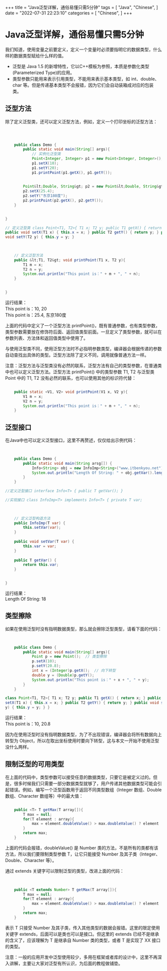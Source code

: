 
+++
title = "Java泛型详解，通俗易懂只需5分钟"
tags = [
"Java",
"Chinese",
]
date = "2022-07-31 22:23:10"
categories = [
"Chinese",
]
+++
# Java泛型详解，通俗易懂只需5分钟




我们知道，使用变量之前要定义，定义一个变量时必须要指明它的数据类型，什么样的数据类型赋给什么样的值。

    




  * 泛型是 Java 1.5 的新增特性，它以C++模板为参照，本质是参数化类型(Parameterized Type)的应用。
  * 类型参数只能用来表示引用类型，不能用来表示基本类型，如 int、double、char 等。但是传递基本类型不会报错，因为它们会自动装箱成对应的包装类。

##  泛型方法

除了定义泛型类，还可以定义泛型方法，例如，定义一个打印坐标的泛型方法：

```java

    
    
    public class Demo {
        public static void main(String[] args){
            // 实例化泛型类
            Point<Integer, Integer> p1 = new Point<Integer, Integer>();
            p1.setX(10);
            p1.setY(20);
            p1.printPoint(p1.getX(), p1.getY());
    
    
        Point&lt;Double, String&gt; p2 = new Point&lt;Double, String&gt;();
        p2.setX(25.4);
        p2.setY("东京180度");
        p2.printPoint(p2.getX(), p2.getY());
    }
    

}

// 定义泛型类 class Point<T1, T2>{ T1 x; T2 y; public T1 getX() { return x; }
public void setX(T1 x) { this.x = x; } public T2 getY() { return y; } public
void setY(T2 y) { this.y = y; }

    
    
    // 定义泛型方法
    public &lt;T1, T2&gt; void printPoint(T1 x, T2 y){
        T1 m = x;
        T2 n = y;
        System.out.println("This point is：" + m + ", " + n);
    }
    

}
```



 运行结果：  
This point is：10, 20  
This point is：25.4, 东京180度  
  
上面的代码中定义了一个泛型方法
printPoint()，既有普通参数，也有类型参数，类型参数需要放在修饰符后面、返回值类型前面。一旦定义了类型参数，就可以在参数列表、方法体和返回值类型中使用了。  
  
与使用泛型类不同，使用泛型方法时不必指明参数类型，编译器会根据传递的参数自动查找出具体的类型。泛型方法除了定义不同，调用就像普通方法一样。  
  
注意：泛型方法与泛型类没有必然的联系，泛型方法有自己的类型参数，在普通类中也可以定义泛型方法。泛型方法 printPoint() 中的类型参数 T1, T2
与泛型类 Point 中的 T1, T2 没有必然的联系，也可以使用其他的标识符代替：

    
```java

    public static <V1, V2> void printPoint(V1 x, V2 y){
        V1 m = x;
        V2 n = y;
        System.out.println("This point is：" + m + ", " + n);
    }
```
##  泛型接口

在Java中也可以定义泛型接口，这里不再赘述，仅仅给出示例代码：
```java

    
    public class Demo {
        public static void main(String arsg[]) {
            Info<String> obj = new InfoImp<String>("www.itbenkyou.net");
            System.out.println("Length Of String: " + obj.getVar().length());
        }
    }

//定义泛型接口 interface Info<T> { public T getVar(); }

//实现接口 class InfoImp<T> implements Info<T> { private T var;

    
    
    // 定义泛型构造方法
    public InfoImp(T var) {
        this.setVar(var);
    }
    
    public void setVar(T var) {
        this.var = var;
    }
    
    public T getVar() {
        return this.var;
    }
    

}

```



运行结果：  
Length Of String: 18

##  类型擦除

如果在使用泛型时没有指明数据类型，那么就会擦除泛型类型，请看下面的代码：

```java

    
    public class Demo {
        public static void main(String[] args){
            Point p = new Point();  // 类型擦除
            p.setX(10);
            p.setY(20.8);
            int x = (Integer)p.getX();  // 向下转型
            double y = (Double)p.getY();
            System.out.println("This point is：" + x + ", " + y);
        }
    }

class Point<T1, T2>{ T1 x; T2 y; public T1 getX() { return x; } public void
setX(T1 x) { this.x = x; } public T2 getY() { return y; } public void setY(T2
y) { this.y = y; } }

```


运行结果：  
This point is：10, 20.8  
  
因为在使用泛型时没有指明数据类型，为了不出现错误，编译器会将所有数据向上转型为
Object，所以在取出坐标使用时要向下转型，这与本文一开始不使用泛型没什么两样。  

##  限制泛型的可用类型

在上面的代码中，类型参数可以接受任意的数据类型，只要它是被定义过的。但是，很多时候我们只需要一部分数据类型就够了，用户传递其他数据类型可能会引起错误。例如，编写一个泛型函数用于返回不同类型数组（Integer
数组、Double 数组、Character 数组等）中的最大值：

```java

    public <T> T getMax(T array[]){
        T max = null;
        for(T element : array){
            max = element.doubleValue() > max.doubleValue() ? element : max;
        }
        return max;
    }
```

上面的代码会报错，doubleValue() 是 Number 类的方法，不是所有的类都有该方法，所以我们要限制类型参数 T，让它只能接受 Number
及其子类（Integer、Double、Character 等）。  
  
通过 extends 关键字可以限制泛型的类型，改进上面的代码：

```java
    
    
    public <T extends Number> T getMax(T array[]){
        T max = null;
        for(T element : array){
            max = element.doubleValue() > max.doubleValue() ? element : max;
        }
        return max;
    }
```


<T extends Number> 表示 T 只接受 Number 及其子类，传入其他类型的数据会报错。这里的限定使用关键字
extends，后面可以是类也可以是接口。但这里的 extends 已经不是继承的含义了，应该理解为 T 是继承自 Number 类的类型，或者 T
是实现了 XX 接口的类型。  
  
注意：一般的应用开发中泛型使用较少，多用在框架或者库的设计中，这里不再深入讲解，主要让大家对泛型有所认识，为后面的教程做铺垫。
